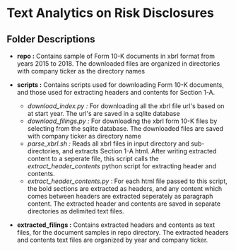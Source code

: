 # Text Analytics on Risk Disclosures

## Folder Descriptions

* **repo :** Contains sample of Form 10-K documents in xbrl format from years 2015 to 2018. The downloaded files are organized in directories with company ticker as the directory names

* **scripts :** Contains scripts used for downloading Form 10-K documents, and those used for extracting headers and contents for Section 1-A.
	* _download_index.py :_ For downloading all the xbrl file url's based on at start year. The url's are saved in a sqlite database
	* _download_filings.py :_ For downloading the xbrl form 10-K files by selecting from the sqlite database. The downloaded files are saved with company ticker as directory name
	* _parse_xbrl.sh :_ Reads all xbrl files in input directory and sub-directories, and extracts Section 1-A html. After writing extracted content to a seperate file, this script calls the _extract_header_contents_ python script for extracting header and contents.
	* _extract_header_contents.py_ : For each html file passed to this script, the bold sections are extracted as headers, and any content which comes between headers are extracted seperately as paragraph content. The extracted header and contents are saved in separate directories as delimited text files.

* **extracted_filings :** Contains extracted headers and contents as text files, for the document samples in repo directory. The extracted headers and contents text files are organized by year and company ticker.

